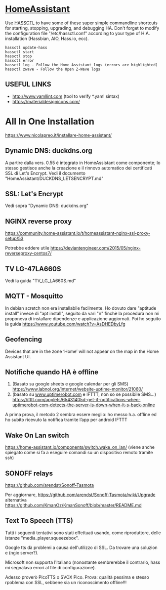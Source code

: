 # [HomeAssistant](https://home-assistant.io)
Use [HASSCTL](https://github.com/dale3h/hassctl) to have some of these super simple commandline shortcuts for starting, stopping, upgrading, and debugging HA.
Don't forget to modify the configuration file "/etc/hassctl.conf" according to your type of H.A. installation (Hassbian, AIO, Hass.io, ecc).
```
hassctl update-hass
hassctl start
hassctl stop
hassctl error
hassctl log - Follow the Home Assistant logs (errors are highlighted)
hassctl zwave - Follow the Open Z-Wave logs
```
## USEFUL LINKS
* http://www.yamllint.com (tool to verify *.yaml sintax)
* https://materialdesignicons.com/

# All In One Installation
https://www.nicolapreo.it/installare-home-assistant/

## Dynamic DNS: duckdns.org
A partire dalla vers. 0.55 è integrato in HomeAssistant come componente; lo stesso gestisce anche la creazione e il rinnovo automatico dei certificati SSL di Let's Encrypt.
Vedi il documento "HomeAssistant/DUCKDNS_LETSENCRYPT.md" 


## SSL: Let's Encrypt
Vedi sopra "Dynamic DNS: duckdns.org"

## NGINX reverse proxy
https://community.home-assistant.io/t/homeassistant-nginx-ssl-proxy-setup/53

Potrebbe eddere utile https://deviantengineer.com/2015/05/nginx-reverseproxy-centos7/


## TV LG-47LA660S
Vedi la guida "TV_LG_LA660S.md"

## MQTT - Mosquitto
In debian scretch non era installabile facilmente. Ho dovuto dare "aptitude install" invece di "apt install", seguito da vari "n" finchè la procedura non mi proponeva di installare dipendenze e applicazione aggiornati.
Poi ho seguito la guida https://www.youtube.com/watch?v=AsDHEDbyLfg

## Geofencing
Devices that are in the zone ‘Home’ will not appear on the map in the Home Assistant UI.

## Notifiche quando HA è offline
1. (Basato su google sheets e google calendar per gli SMS)
https://www.labnol.org/internet/website-uptime-monitor/21060/ 
2. (basato su www.uptimerobot.com e IFTTT, non so se possibile SMS…)
https://ifttt.com/applets/65431405d-get-if-notifications-when-uptimerobot-com-detects-the-server-is-down-when-it-s-back-online

A prima prova, il metodo 2 sembra essere meglio: ho messo h.a. offline ed ho subito ricevuto la notifica tramite l’app per android IFTTT

## Wake On Lan switch
https://home-assistant.io/components/switch.wake_on_lan/ (viene anche spiegato come si fa a eseguire comandi su un dispositivo remoto tramite ssh)

## SONOFF relays
https://github.com/arendst/Sonoff-Tasmota

Per aggiornare, https://github.com/arendst/Sonoff-Tasmota/wiki/Upgrade
alternativa
https://github.com/KmanOz/KmanSonoff/blob/master/README.md

## Text To Speech (TTS)
Tutti i seguenti tentativi sono stati effettuati usando, come riproduttore, delle istanze "media_player.squeezebox".

Google tts dà problemi a causa dell'utilizzo di SSL. Da trovare una soluzion e (ngix server?).

Microsoft non supporta l'italiano (nonostante sembrerebbe il contrario, hass mi segnalava errori al file di configurazione).

Adesso proverò PicoTTS o SVOX Pico. Prova: qualità pessima e stesso rpoblema con SSL, sebbene sia un riconoscimento offline!!!
